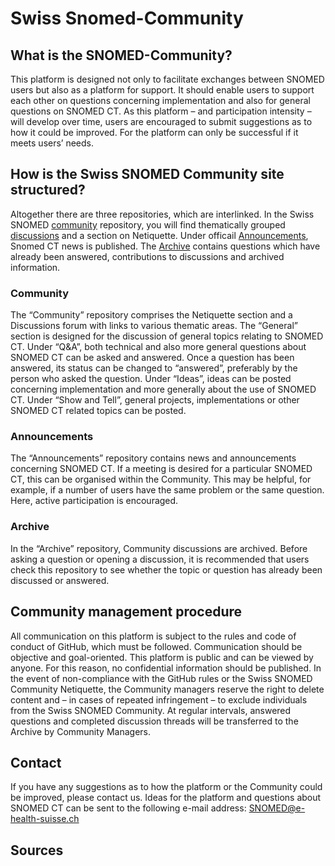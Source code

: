 # Swiss Snomed-Community
## What is the SNOMED-Community?

This platform is designed not only to facilitate exchanges between SNOMED users but also as a platform for support. It should enable users to support each other on questions concerning implementation and also for general questions on SNOMED CT. As this platform – and participation intensity – will develop over time, users are encouraged to submit suggestions as to how it could be improved. For the platform can only be successful if it meets users’ needs.

## How is the Swiss SNOMED Community site structured?
Altogether there are three repositories, which are interlinked. In the Swiss SNOMED [community](https://github.com/ehealthsuisse/Community/blob/main/README.md) repository, you will find thematically grouped  [discussions](https://github.com/ehealthsuisse/Community/discussions) and a section on Netiquette. Under officail [Announcements](https://github.com/ehealthsuisse/Announcements/discussions), Snomed CT news is published. The [Archive](https://github.com/ehealthsuisse/Archiv/discussions) contains questions which have already been answered, contributions to discussions and archived information.

### Community
The “Community” repository comprises the Netiquette section and a Discussions forum with links to various thematic areas. The “General” section is designed for the discussion of general topics relating to SNOMED CT. Under “Q&A”, both technical and also more general questions about SNOMED CT can be asked and answered. Once a question has been answered, its status can be changed to “answered”, preferably by the person who asked the question. Under “Ideas”, ideas can be posted concerning implementation and more generally about the use of SNOMED CT. Under “Show and Tell”, general projects, implementations or other SNOMED CT related topics can be posted.

### Announcements
The “Announcements” repository contains news and announcements concerning SNOMED CT. If a meeting is desired for a particular SNOMED CT, this can be organised within the Community. This may be helpful, for example, if a number of users have the same problem or the same question. Here, active participation is encouraged.
### Archive
In the “Archive” repository, Community discussions are archived. Before asking a question or opening a discussion, it is recommended that users check this repository to see whether the topic or question has already been discussed or answered.
## Community management procedure
All communication on this platform is subject to the rules and code of conduct of GitHub, which must be followed. Communication should be objective and goal-oriented. This platform is public and can be viewed by anyone. For this reason, no confidential information should be published. In the event of non-compliance with the GitHub rules or the Swiss SNOMED Community Netiquette, the Community managers reserve the right to delete content and – in cases of repeated infringement – to exclude individuals from the Swiss SNOMED Community.
At regular intervals, answered questions and completed discussion threads will be transferred to the Archive by Community Managers.


## Contact
If you have any suggestions as to how the platform or the Community could be improved, please contact us. Ideas for the platform and questions about SNOMED CT can be sent to the following e-mail address: SNOMED@e-health-suisse.ch
## Sources
